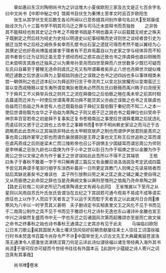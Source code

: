 <!-- { "loadSidebar": true } -->
　　章如愚曰东汉刘陶明尚书为之训诂惟大小夏侯欧阳三家及古文是正七百余字名曰中文尚书【中即中秘之中】馆阁书目伏生为秦博士至孝文时且百岁欧阳生
　　张生从其学伏生死后数生各论所闻以已意弥缝其间别作章句名曰大至郑康成始诠次为八十三篇书学不明其司马迁之罪与司马迁未尝释书而吾独咎
　　之非咎其不能释经也咎其史记之作考之不精使书因是不明也葢夫子以前载籍无经史之殊夫子既删定之然后经为经史为史经以明道史以纪事经略而史详则世之谈经者尝引史为据迁当焚书之后经之阙佚多矣幸而孔壁书出石室之遗犹可得而考然不能以翼经为心其撰史记也好奇尚博虽或甚害于理者有不忍弃焉葢自以为史家之学与经体异而不知説书者皆引迁为证则迁虽无意于惑经而经之惑实由迁致也书之序虞舜也直曰侧微而已未尝明言其族也迁独系之以为黄帝孙至尧而四世至舜而八世世数多少既已可疑而左氏曰自幕至于瞽瞍无违命则虞氏之先又有所谓幕者矣非止八世也尧舜世次疑似难明迁遽数之后世遂以舜为上娶祖姑则由迁之误致之也书之述四凶也多以事体相类未尝一朝俱刑之也迁述本纪以为舜巡狩归言于帝流共工以变北狄放驩兜以变南蛮迁三苗以变西戎殛鲧以变东夷所谓变夷狄者既未必然而左氏曰鲧殛而禹兴韩子曰尧授天下于舜共工不义舜举兵伐之则共工之流在舜摄位之后伯鲧之殛在禹未举之前其时相去葢逺而迁并为一时使后世谓禹専其功舜不能贷其父亦由迁误致之也书之言朕虞也伯益而已伯益之外未尝有人也迁既载伯益于舜纪又载伯翳于秦纪而不知二人之本一使后世谓伯翳为女华之子伯益为臯陶之子则又惑于迁之説也书之载禅位也曰受命于神宗率百官若帝之初是舜不复事矣迁复书苍梧南巡之事使后世谓舜耄期之后犹违礼而逺征则又惑于迁之説也上古帝王之事頼书而书学不明尚赖史家证之而马迁于古疏略若此此吾所以正其端欤非特此也太甲桐宫居庐之制也而谓伊尹放君则是髙欢之事也周公践祚冢宰之职也而谓负扆居摄则是王莽之事也文王称王后世追称之耳而谓在虞芮质成之后则是梁未亡而江陵称帝也召公不説惧主少国疑耳而谓忌周公为师则是李林甫之忌张九龄也以盘庚为作于小辛之世以肜日为作于祖庚之世以金縢为作于周公之世以文侯之命为作于襄王之世谬误如此此吾所以不得不正其端欤
　　王栢曰朱子于春秋不敢着一字于书只解典谟三篇后又有金縢召诰洛诰説及考定武成四篇予尝见其典谟手笔宻行细字东涂西补葢非一日所更定其教门人则俾之先读易晓者而姑后其缺讹甚矣书之难读也　孟子所引放勲曰劳之来之匡之直之辅之翼之使自得之又从而振徳之此命契之辞也当是尧典阙文象以典刑至惟刑之恤哉乃尧命臯陶之辞【路史云钦哉二句非史所记乃戒臯陶语史文有阙与此同】　王省惟嵗以下至月之从星则以风雨自苏氏叶氏张氏皆谓当在五纪之下其説若可通今观易不易成不成等语实庶征也上以作于人而应于天者言之下以运于天而騐于天者言之以此嵗月日合雨燠寒风为八中以一时字贯其义甚明　夫子删诗定书实相表里文王之风化不见于书而见于二南周公制作之具不见于书而见于雅颂七月之诗补无逸也东山诸诗补金縢也宣王中兴之诗粲然复盛而书中无一字也东迁之后诸国风次第而起雅颂亦至是而亡故文侯之命书之终春秋之始也诗书春秋王通谓之三史其亦有见于此夫
　　马端临曰欧阳公日本刀歌云闻其国居大海土壤沃饶风俗好前朝贡献屡往来士人往往工词藻徐福行时书未焚逸书百篇今尚存令严不许中国举世无人识古文先王大典藏夷貊苍波浩荡无通津令人感激坐流涕锈涩寳刀何足云详此诗似谓徐福以诸生带经典入海外其书尚流于彼可叹亦可疑而今世经书往往有外国本云【此説叶少蕴疑之诗人寄兴之词岂真有其事哉】













　　尚书埤卷末
